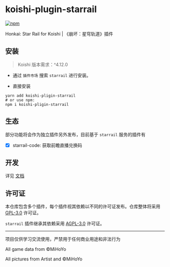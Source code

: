 # koishi-plugin-starrail

[![npm](https://img.shields.io/npm/v/koishi-plugin-starrail?style=flat-square)](https://www.npmjs.com/package/koishi-plugin-starrail)

Honkai: Star Rail for Koishi | 《崩坏：星穹轨道》插件

## 安装

> Koishi 版本需求：^4.12.0

- 通过 `插件市场` 搜索 `starrail` 进行安装。

- 直接安装

``` Shell
yarn add koishi-pligin-starrail
# or use npm:
npm i koishi-pligin-starrail
```

## 生态

部分功能将会作为独立插件另外发布，目前基于 `starrail` 服务的插件有

- [x] starrail-code: 获取前瞻直播兑换码

## 开发

详见 [文档](https://sr.koishi.chat)

## 许可证

本仓库包含多个插件，每个插件视其依赖以不同的许可证发布。仓库整体将采用 [GPL-3.0](./LICENSE) 许可证。

`starrail` 插件继承其依赖采用 [AGPL-3.0](./packages/core/LICENSE) 许可证。

---

项目仅供学习交流使用，严禁用于任何商业用途和非法行为

All game data from &copy;MiHoYo

All pictures from Artist and &copy;MiHoYo
